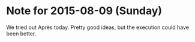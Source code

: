 # Note for 2015-08-09 (Sunday)

We tried out Après today. Pretty good ideas, but the execution could have been better.
